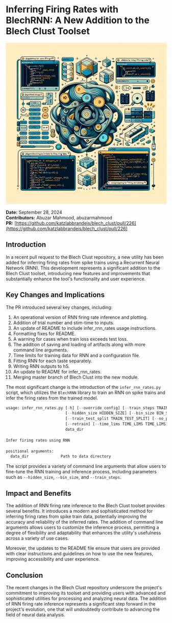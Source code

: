 # Inferring Firing Rates with BlechRNN: A New Addition to the Blech Clust Toolset

![Visual representation of 225 Add code to infer firing rates using BlechRNN](images/20250303152154_Create_a_technical_illustration_for_a_blog_post_ab.png)


**Date:** September 28, 2024   
**Contributors:** Abuzar Mahmood, abuzarmahmood   
**PR:** [https://github.com/katzlabbrandeis/blech_clust/pull/226](https://github.com/katzlabbrandeis/blech_clust/pull/226)   

## Introduction

In a recent pull request to the Blech Clust repository, a new utility has been added for inferring firing rates from spike trains using a Recurrent Neural Network (RNN). This development represents a significant addition to the Blech Clust toolset, introducing new features and improvements that substantially enhance the tool's functionality and user experience.

## Key Changes and Implications

The PR introduced several key changes, including:

1. An operational version of RNN firing rate inference and plotting.
2. Addition of trial number and stim-time to inputs.
3. An update of README to include infer_rnn_rates usage instructions.
4. Formatting fixes for README.
5. A warning for cases when train loss exceeds test loss.
6. The addition of saving and loading of artifacts along with more command line arguments.
7. Time limits for training data for RNN and a configuration file.
8. Fitting RNN for each taste separately.
9. Writing RNN outputs to h5.
10. An update to README for infer_rnn_rates.
11. Merging master branch of Blech Clust into the new module.

The most significant change is the introduction of the `infer_rnn_rates.py` script, which utilizes the `BlechRNN` library to train an RNN on spike trains and infer the firing rates from the trained model.

```python
usage: infer_rnn_rates.py [-h] [--override_config] [--train_steps TRAIN_STEPS]
                          [--hidden_size HIDDEN_SIZE] [--bin_size BIN_SIZE]
                          [--train_test_split TRAIN_TEST_SPLIT] [--no_pca]
                          [--retrain] [--time_lims TIME_LIMS TIME_LIMS]
                          data_dir

Infer firing rates using RNN

positional arguments:
  data_dir              Path to data directory
```
The script provides a variety of command line arguments that allow users to fine-tune the RNN training and inference process, including parameters such as `--hidden_size`, `--bin_size`, and `--train_steps`.

## Impact and Benefits

The addition of RNN firing rate inference to the Blech Clust toolset provides several benefits. It introduces a modern and sophisticated method for inferring firing rates from spike train data, potentially improving the accuracy and reliability of the inferred rates. The addition of command line arguments allows users to customize the inference process, permitting a degree of flexibility and adaptability that enhances the utility's usefulness across a variety of use cases.

Moreover, the updates to the README file ensure that users are provided with clear instructions and guidelines on how to use the new features, improving accessibility and user experience.

## Conclusion

The recent changes in the Blech Clust repository underscore the project's commitment to improving its toolset and providing users with advanced and sophisticated utilities for processing and analyzing neural data. The addition of RNN firing rate inference represents a significant step forward in the project's evolution, one that will undoubtedly contribute to advancing the field of neural data analysis.
